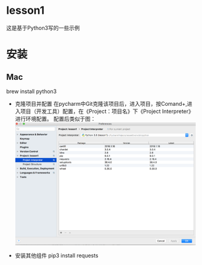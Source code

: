 # lesson1
这是基于Python3写的一些示例

# 安装
## Mac
brew install python3

* 克隆项目并配置
在pycharm中Git克隆该项目后，进入项目，按Comand+,进入项目（开发工具）配置，在《Project：项目名》下《Project Interpreter》进行环境配置。
配置后类似于图：![a](./config1.png)

* 安装其他组件
pip3 install requests